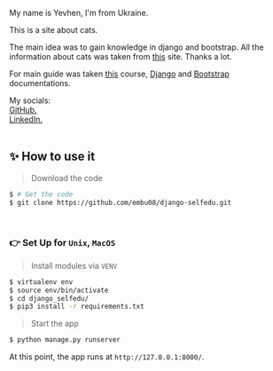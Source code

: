 My name is Yevhen, I'm from Ukraine.
<p>This is a site about cats.</p>
<p>The main idea was to gain knowledge in django and bootstrap. All the information about cats was taken from <a href="https://www.petfinder.com/">this</a> site. Thanks a lot.</p>
<p>For main guide was taken <a href="https://www.youtube.com/playlist?list=PLA0M1Bcd0w8xO_39zZll2u1lz_Q-Mwn1F">this</a> course,
    <a href="https://docs.djangoproject.com/en/4.1/">Django</a> and <a href="https://getbootstrap.com/docs/5.2/getting-started/introduction/">Bootstrap</a> documentations.</p>
My socials: <br />
<a href="https://github.com/embu08">GitHub.</a>
<br />
<a href="https://www.linkedin.com/in/yevhen-borysenko-3788a4238/">LinkedIn.</a>

<br />


<br />


## ✨ How to use it

> Download the code

```bash
$ # Get the code
$ git clone https://github.com/embu08/django-selfedu.git
```

<br />

### 👉 Set Up for `Unix`, `MacOS`

> Install modules via `VENV`

```bash
$ virtualenv env
$ source env/bin/activate
$ cd django_selfedu/
$ pip3 install -r requirements.txt
```

> Start the app

```bash
$ python manage.py runserver
```

At this point, the app runs at `http://127.0.0.1:8000/`.

